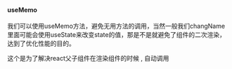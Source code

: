 #### useMemo
我们可以使用useMemo方法，避免无用方法的调用，当然一般我们changName里面可能会使用useState来改变state的值，那是不是就避免了组件的二次渲染，达到了优化性能的目的。

这个是为了解决react父子组件在渲染组件的时候 , 自动调用

